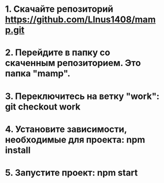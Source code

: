 # 1. Скачайте репозиторий https://github.com/LInus1408/mamp.git 
# 2. Перейдите в папку со скаченным репозиторием. Это папка "mamp".
# 3. Переключитесь на ветку "work":  git checkout work
# 4. Установите зависимости, необходимые для проекта: npm install
# 5. Запустите проект: npm start